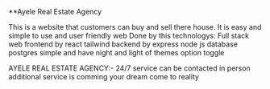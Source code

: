 **Ayele Real Estate Agency

This is a website that customers can buy and sell there house.
It is easy and simple to use and user friendly web 
Done by this technologys:
  Full stack web 
  frontend by react tailwind
  backend by express node js
  database postgres
simple and have night and light of themes option toggle 

AYELE REAL ESTATE AGENCY:-
        24/7 service
        can be contacted in person
        additional service is comming
        your dream come to reality
        

